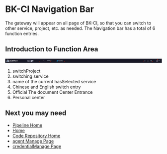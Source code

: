  # BK-CI Navigation Bar 

 The gateway will appear on all page of BK-CI, so that you can switch to other service, project, etc. as needed.  The Navigation bar has a total of 6 function entries. 

 ## Introduction to Function Area 

 ![png](../../assets/service_console.png) 

 1. switchProject 
 2. switching service 
 3. name of the current hasSelected service 
 4. Chinese and English switch entry 
 5. Official The document Center Entrance 
 6. Personal center 

 ## Next you may need 

 - [Pipeline Home](Pipeline/pipeline-list.md) 
 - [Home](Artifactory/Artifactory.md) 
 - [Code Repository Home](Repos/repos-list.md) 
 - [agent Manage Page](Resource/bkci-hosted.md) 
 - [credentialManage Page](Ticket/ticket-list.md) 